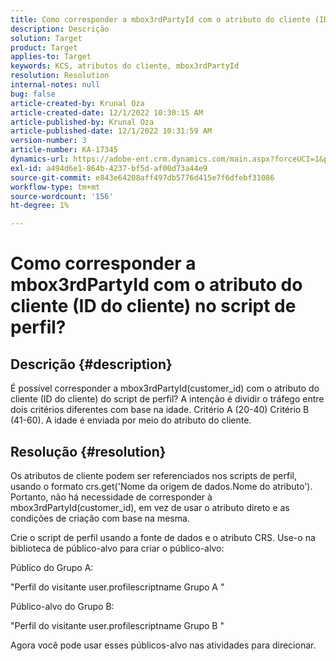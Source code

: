 ```yaml
---
title: Como corresponder a mbox3rdPartyId com o atributo do cliente (ID do cliente) no script de perfil?
description: Descrição
solution: Target
product: Target
applies-to: Target
keywords: KCS, atributos do cliente, mbox3rdPartyId
resolution: Resolution
internal-notes: null
bug: false
article-created-by: Krunal Oza
article-created-date: 12/1/2022 10:30:15 AM
article-published-by: Krunal Oza
article-published-date: 12/1/2022 10:31:59 AM
version-number: 3
article-number: KA-17345
dynamics-url: https://adobe-ent.crm.dynamics.com/main.aspx?forceUCI=1&pagetype=entityrecord&etn=knowledgearticle&id=b716a81f-6371-ed11-9561-6045bd006a22
exl-id: a494d6e1-864b-4237-bf5d-af00d73a44e9
source-git-commit: e843e64208aff497db5776d415e7f6dfebf31086
workflow-type: tm+mt
source-wordcount: '156'
ht-degree: 1%

---
```


# Como corresponder a mbox3rdPartyId com o atributo do cliente (ID do cliente) no script de perfil?

## Descrição {#description}

É possível corresponder a mbox3rdPartyId(customer_id) com o atributo do cliente (ID do cliente) do script de perfil? A intenção é dividir o tráfego entre dois critérios diferentes com base na idade. Critério A (20-40) Critério B (41-60). A idade é enviada por meio do atributo do cliente.

## Resolução {#resolution}


Os atributos de cliente podem ser referenciados nos scripts de perfil, usando o formato crs.get(&#39;Nome da origem de dados.Nome do atributo&#39;). Portanto, não há necessidade de corresponder à mbox3rdPartyId(customer_id), em vez de usar o atributo direto e as condições de criação com base na mesma.

Crie o script de perfil usando a fonte de dados e o atributo CRS. Use-o na biblioteca de público-alvo para criar o público-alvo:

Público do Grupo A:

&quot;Perfil do visitante user.profilescriptname Grupo A &quot;

Público-alvo do Grupo B:

&quot;Perfil do visitante user.profilescriptname Grupo B &quot;

Agora você pode usar esses públicos-alvo nas atividades para direcionar.
